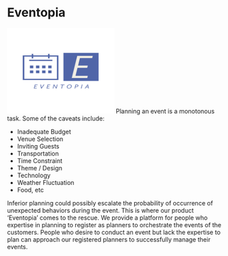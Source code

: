 # Eventopia

<img src="/frontend/assets/images/logo.png" alt="eventopia-logo" style="width:250px;height:200px"/>
Planning an event is a monotonous task. Some of the caveats include:
<ul>
  <li>Inadequate Budget</li>
  <li>Venue Selection</li>
  <li>Inviting Guests</li>
  <li>Transportation</li>
  <li>Time Constraint</li>
  <li>Theme / Design</li>
  <li>Technology</li>
  <li>Weather Fluctuation</li>
  <li>Food, etc</li>
</ul>
Inferior planning could possibly escalate the probability of occurrence of unexpected
behaviors during the event. This is where our product ‘Eventopia’ comes to the
rescue.
We provide a platform for people who expertise in planning to register as planners
to orchestrate the events of the customers. People who desire to conduct an event
but lack the expertise to plan can approach our registered planners to successfully
manage their events.
